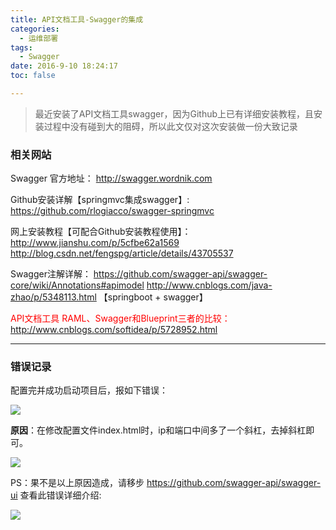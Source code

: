 ```yaml
---
title: API文档工具-Swagger的集成
categories:
  - 运维部署
tags:
  - Swagger
date: 2016-9-10 18:24:17
toc: false

---
```


> 最近安装了API文档工具swagger，因为Github上已有详细安装教程，且安装过程中没有碰到大的阻碍，所以此文仅对这次安装做一份大致记录

### 相关网站

Swagger 官方地址： 
http://swagger.wordnik.com 

Github安装详解【springmvc集成swagger】:
https://github.com/rlogiacco/swagger-springmvc

网上安装教程【可配合Github安装教程使用】：
http://www.jianshu.com/p/5cfbe62a1569
http://blog.csdn.net/fengspg/article/details/43705537

Swagger注解详解：
https://github.com/swagger-api/swagger-core/wiki/Annotations#apimodel
http://www.cnblogs.com/java-zhao/p/5348113.html 【springboot + swagger】

<font style="color:red">API文档工具 RAML、Swagger和Blueprint三者的比较：</font>
http://www.cnblogs.com/softidea/p/5728952.html

<!-- more -->

---

### 错误记录

配置完并成功启动项目后，报如下错误：

![](http://7xvfir.com1.z0.glb.clouddn.com/API%E6%96%87%E6%A1%A3%E5%B7%A5%E5%85%B7-Swagger%E7%9A%84%E9%9B%86%E6%88%90/1.png)

**原因**：在修改配置文件index.html时，ip和端口中间多了一个斜杠，去掉斜杠即可。

![](http://7xvfir.com1.z0.glb.clouddn.com/API%E6%96%87%E6%A1%A3%E5%B7%A5%E5%85%B7-Swagger%E7%9A%84%E9%9B%86%E6%88%90/2.png)

PS：果不是以上原因造成，请移步 https://github.com/swagger-api/swagger-ui 查看此错误详细介绍:

![](http://7xvfir.com1.z0.glb.clouddn.com/API%E6%96%87%E6%A1%A3%E5%B7%A5%E5%85%B7-Swagger%E7%9A%84%E9%9B%86%E6%88%90/3.png)






